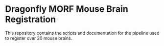 # Dragonfly MORF Mouse Brain Registration

This repository contains the scripts and documentation for the pipeline used to register over 20 mouse brains.
